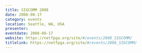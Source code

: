 ```yaml
---
title: SIGCOMM 2008
date: 2008-08-17
category: events
location: Seattle, WA, USA
presenter:
eventdate: 2008-08-17
website: https://netfpga.org/site/#/events/2008_SIGCOMM/
titlelink: https://netfpga.org/site/#/events/2008_SIGCOMM/
---
```

